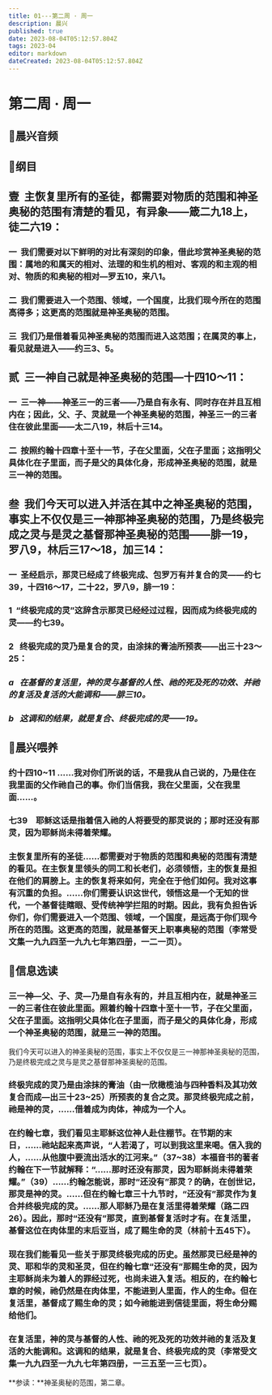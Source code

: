 ```yaml
---
title: 01---第二周 · 周一
description: 晨兴
published: true
date: 2023-08-04T05:12:57.804Z
tags: 2023-04
editor: markdown
dateCreated: 2023-08-04T05:12:57.804Z
---
```


# 第二周 · 周一
## 🎵晨兴音频

## 📖纲目

## **壹  主恢复里所有的圣徒，都需要对物质的范围和神圣奥秘的范围有清楚的看见，有异象——箴二九18上，徒二六19：**

### 一  我们需要对以下鲜明的对比有深刻的印象，借此珍赏神圣奥秘的范围：属地的和属天的相对、法理的和生机的相对、客观的和主观的相对、物质的和奥秘的相对—罗五10，来八1。

### 二  我们需要进入一个范围、领域，一个国度，比我们现今所在的范围高得多；这更高的范围就是神圣奥秘的范围。

### 三  我们乃是借着看见神圣奥秘的范围而进入这范围；在属灵的事上，看见就是进入——约三3、5。

## **贰  三一神自己就是神圣奥秘的范围—十四10～11：**

### 一  三一神——神圣三一的三者——乃是自有永有、同时存在并且互相内在；因此，父、子、灵就是一个神圣奥秘的范围，神圣三一的三者住在彼此里面——太二八19，林后十三14。

### 二  按照约翰十四章十至十一节，子在父里面，父在子里面；这指明父具体化在子里面，而子是父的具体化身，形成神圣奥秘的范围，就是三一神的范围。

## **叁  我们今天可以进入并活在其中之神圣奥秘的范围，事实上不仅仅是三一神那神圣奥秘的范围，乃是终极完成之灵与是灵之基督那神圣奥秘的范围——腓一19，罗八9，林后三17～18，加三14：**

### 一  圣经启示，那灵已经成了终极完成、包罗万有并复合的灵——约七39，十四16～17，二十22，罗八9，腓一19：

### 1  “终极完成的灵”这辞含示那灵已经经过过程，因而成为终极完成的灵——约七39。

### 2   终极完成的灵乃是复合的灵，由涂抹的膏油所预表——出三十23～25：

### *a   在基督的复活里，神的灵与基督的人性、祂的死及死的功效、并祂的复活及复活的大能调和——腓三10。*

### *b   这调和的结果，就是复合、终极完成的灵——19。*

## 📖晨兴喂养

### **约十四10~11	……我对你们所说的话，不是我从自己说的，乃是住在我里面的父作祂自己的事。你们当信我，我在父里面，父在我里面……。**

### **七39　耶稣这话是指着信入祂的人将要受的那灵说的；那时还没有那灵，因为耶稣尚未得着荣耀。**

### 主恢复里所有的圣徒……都需要对于物质的范围和奥秘的范围有清楚的看见。在主恢复里领头的同工和长老们，必须领悟，主的恢复是担在他们的肩膀上。主的恢复将来如何，完全在于他们如何。我对这事有沉重的负担。……你们需要认识这世代，领悟这是一个无知的世代，一个基督徒瞎眼、受传统神学拦阻的时期。因此，我有负担告诉你们，你们需要进入一个范围、领域，一个国度，是远高于你们现今所在的范围。这更高的范围，就是基督天上职事奥秘的范围（李常受文集一九九四至一九九七年第四册，一二一页）。

## 📖信息选读

### 三一神—父、子、灵—乃是自有永有的，并且互相内在，就是神圣三一的三者住在彼此里面。照着约翰十四章十至十一节，子在父里面，父在子里面。这指明父具体化在子里面，而子是父的具体化身，形成一个神圣奥秘的范围，就是三一神的范围。
我们今天可以进入的神圣奥秘的范围，事实上不仅仅是三一神那神圣奥秘的范围，乃是终极完成之灵与是灵之基督那神圣奥秘的范围。

### 终极完成的灵乃是由涂抹的膏油（由一欣橄榄油与四种香料及其功效复合而成—出三十23~25）所预表的复合之灵。那灵终极完成之前，祂是神的灵，……借着成为肉体，神成为一个人。

### 在约翰七章，我们看见主耶稣这位神人赴住棚节。在节期的末日，……祂站起来高声说，“人若渴了，可以到我这里来喝。信入我的人，……从他腹中要流出活水的江河来。”（37~38）本福音书的著者约翰在下一节就解释：“……那时还没有那灵，因为耶稣尚未得着荣耀。”（39）……约翰怎能说，那时“还没有”那灵？的确，在创世记，那灵是神的灵。……但在约翰七章三十九节时，“还没有”那灵作为复合并终极完成的灵。……那人耶稣乃是在复活里得着荣耀（路二四26）。因此，那时“还没有”那灵，直到基督复活时才有。在复活里，基督这位在肉体里的末后亚当，成了赐生命的灵（林前十五45下）。

### 现在我们能看见一些关于那灵终极完成的历史。虽然那灵已经是神的灵、耶和华的灵和圣灵，但在约翰七章“还没有”那赐生命的灵，因为主耶稣尚未为着人的罪经过死，也尚未进入复活。相反的，在约翰七章的时候，祂仍然是在肉体里，不能进到人里面，作人的生命。但在复活里，基督成了赐生命的灵；如今祂能进到信徒里面，将生命分赐给他们。
### 在复活里，神的灵与基督的人性、祂的死及死的功效并祂的复活及复活的大能调和。这调和的结果，就是复合、终极完成的灵（李常受文集一九九四至一九九七年第四册，一三五至一三七页）。
**参读：**神圣奥秘的范围，第二章。
<!-- Google tag (gtag.js) -->
<script async src="https://www.googletagmanager.com/gtag/js?id=G-1P8709Z16T"></script>
<script>
  window.dataLayer = window.dataLayer || [];
  function gtag(){dataLayer.push(arguments);}
  gtag('js', new Date());

  gtag('config', 'G-1P8709Z16T');
</script>